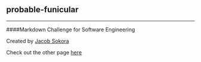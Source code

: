 ## probable-funicular
***
####Markdown Challenge for Software Engineering

Created by [Jacob Sokora](https://jacobsokora.me)

Check out the other page [here](DONTREADME.md)
